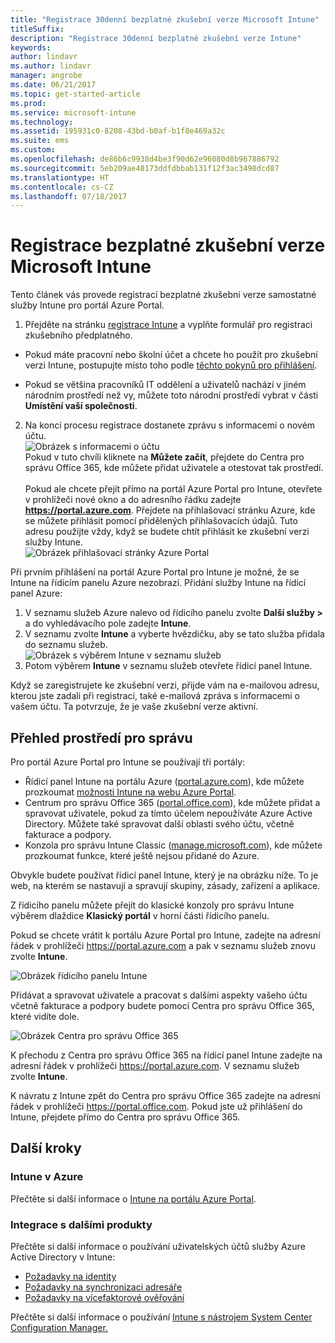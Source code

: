 ```yaml
---
title: "Registrace 30denní bezplatné zkušební verze Microsoft Intune"
titleSuffix: 
description: "Registrace 30denní bezplatné zkušební verze Intune"
keywords: 
author: lindavr
ms.author: lindavr
manager: angrobe
ms.date: 06/21/2017
ms.topic: get-started-article
ms.prod: 
ms.service: microsoft-intune
ms.technology: 
ms.assetid: 195931c0-8208-43bd-b0af-b1f8e469a32c
ms.suite: ems
ms.custom: 
ms.openlocfilehash: de86b6c9938d4be3f90d62e96080d8b967886792
ms.sourcegitcommit: 5eb209ae48173ddfdbbab131f12f3ac3498dcd87
ms.translationtype: HT
ms.contentlocale: cs-CZ
ms.lasthandoff: 07/18/2017
---
```

# <a name="sign-up-for-a-microsoft-intune-free-trial"></a>Registrace bezplatné zkušební verze Microsoft Intune


Tento článek vás provede registrací bezplatné zkušební verze samostatné služby Intune pro portál Azure Portal.

1. Přejděte na stránku [registrace Intune](https://portal.office.com/Signup/Signup.aspx?OfferId=40BE278A-DFD1-470a-9EF7-9F2596EA7FF9&dl=INTUNE_A&ali=1#0%20) a vyplňte formulář pro registraci zkušebního předplatného.
* Pokud máte pracovní nebo školní účet a chcete ho použít pro zkušební verzi Intune, postupujte místo toho podle [těchto pokynů pro přihlášení](/intune/account-sign-up).

* Pokud se většina pracovníků IT oddělení a uživatelů nachází v jiném národním prostředí než vy, můžete toto národní prostředí vybrat v části **Umístění vaší společnosti**.

2. Na konci procesu registrace dostanete zprávu s informacemi o novém účtu. <br/> ![Obrázek s informacemi o účtu](./media/2-end-of-sign-up-process.png) <br/>Pokud v tuto chvíli kliknete na **Můžete začít**, přejdete do Centra pro správu Office 365, kde můžete přidat uživatele a otestovat tak prostředí. <br/><br/>Pokud ale chcete přejít přímo na portál Azure Portal pro Intune, otevřete v prohlížeči nové okno a do adresního řádku zadejte **https://portal.azure.com**. Přejdete na přihlašovací stránku Azure, kde se můžete přihlásit pomocí přidělených přihlašovacích údajů. Tuto adresu použijte vždy, když se budete chtít přihlásit ke zkušební verzi služby Intune. <br/> ![Obrázek přihlašovací stránky Azure Portal](./media/azure-portal-signin.png)

Při prvním přihlášení na portál Azure Portal pro Intune je možné, že se Intune na řídicím panelu Azure nezobrazí. Přidání služby Intune na řídicí panel Azure:
1. V seznamu služeb Azure nalevo od řídicího panelu zvolte **Další služby >** a do vyhledávacího pole zadejte **Intune**.
2. V seznamu zvolte **Intune** a vyberte hvězdičku, aby se tato služba přidala do seznamu služeb.<br/> ![Obrázek s výběrem Intune v seznamu služeb](./media/azure-add-intune1.png)
3. Potom výběrem **Intune** v seznamu služeb otevřete řídicí panel Intune.

Když se zaregistrujete ke zkušební verzi, přijde vám na e-mailovou adresu, kterou jste zadali při registraci, také e-mailová zpráva s informacemi o vašem účtu. Ta potvrzuje, že je vaše zkušební verze aktivní.



## <a name="keeping-the-admin-experiences-straight"></a>Přehled prostředí pro správu


Pro portál Azure Portal pro Intune se používají tři portály:
- Řídicí panel Intune na portálu Azure ([portal.azure.com](https://portal.azure.com)), kde můžete prozkoumat [možnosti Intune na webu Azure Portal](what-is-intune.md).
- Centrum pro správu Office 365 ([portal.office.com](https://portal.office.com)), kde můžete přidat a spravovat uživatele, pokud za tímto účelem nepoužíváte Azure Active Directory. Můžete také spravovat další oblasti svého účtu, včetně fakturace a podpory.
- Konzola pro správu Intune Classic ([manage.microsoft.com](https://manage.microsoft.com)), kde můžete prozkoumat funkce, které ještě nejsou přidané do Azure.

Obvykle budete používat řídicí panel Intune, který je na obrázku níže. To je web, na kterém se nastavují a spravují skupiny, zásady, zařízení a aplikace.

Z řídicího panelu můžete přejít do klasické konzoly pro správu Intune výběrem dlaždice **Klasický portál** v horní části řídicího panelu.

Pokud se chcete vrátit k portálu Azure Portal pro Intune, zadejte na adresní řádek v prohlížeči https://portal.azure.com a pak v seznamu služeb znovu zvolte **Intune**.

 ![Obrázek řídicího panelu Intune](./media/intune-azure-dashboard.png)


Přidávat a spravovat uživatele a pracovat s dalšími aspekty vašeho účtu včetně fakturace a podpory budete pomocí Centra pro správu Office 365, které vidíte dole.

![Obrázek Centra pro správu Office 365](./media/office-admin-center.png)

K přechodu z Centra pro správu Office 365 na řídicí panel Intune zadejte na adresní řádek v prohlížeči https://portal.azure.com. V seznamu služeb zvolte **Intune**.

K návratu z Intune zpět do Centra pro správu Office 365 zadejte na adresní řádek v prohlížeči https://portal.office.com. Pokud jste už přihlášení do Intune, přejdete přímo do Centra pro správu Office 365.

## <a name="next-steps"></a>Další kroky

### <a name="intune-on-azure"></a>Intune v Azure
Přečtěte si další informace o [Intune na portálu Azure Portal](what-is-intune.md).

### <a name="integration-with-other-products"></a>Integrace s dalšími produkty
Přečtěte si další informace o používání uživatelských účtů služby Azure Active Directory v Intune:
- [Požadavky na identity](https://docs.microsoft.com/active-directory/active-directory-hybrid-identity-design-considerations-overview#design-considerations-overview)
- [Požadavky na synchronizaci adresáře](https://docs.microsoft.com/active-directory/active-directory-hybrid-identity-design-considerations-directory-sync-requirements)
- [Požadavky na vícefaktorové ověřování](https://docs.microsoft.com/active-directory/active-directory-hybrid-identity-design-considerations-multifactor-auth-requirements)

Přečtěte si další informace o používání [Intune s nástrojem System Center Configuration Manager.](https://docs.microsoft.com/sccm/mdm/understand/hybrid-mobile-device-management)
